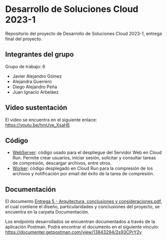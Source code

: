 # Desarrollo de Soluciones Cloud 2023-1

Repositorio del proyecto de Desarrollo de Soluciones Cloud 2023-1, entrega final del proyecto.

## Integrantes del grupo
Grupo de trabajo: 6
* Javier Alejandro Gómez
* Alejandra Guerrero
* Diego Alejandro Peña
* Juan Ignacio Arbeláez

## Video sustentación
El video se encuentra en el siguiente enlace: https://youtu.be/hmUve_XsaHE

## Código
- [WebServer](WebServer/flaskr): código usado para el despliegue del Servidor Web en Cloud Run. Permite crear usuarios, iniciar sesión, solicitar y consultar tareas de compresión, descargar archivos, entre otros.
- [Worker](Worker): código desplegado en Cloud Run para la compresión de los archivos y notificación por email del éxito de la tarea de compresión.

## Documentación
El documento [Entrega 5 - Arquitectura, conclusiones y consideraciones.pdf](Documentacion/Entrega%204%20-%20Arquitectura%2C%20conclusiones%20y%20consideraciones.pdf), el cual contiene el diseño, particularidades y conclusiones del proyecto, se encuentra en la carpeta Documentación.

Los endpoints desarrollados se encuentran documentados a través de la aplicación Postman.
Podrá encontrar el documento en el siguiente vínculo:
https://documenter.getpostman.com/view/13843294/2s93CPrY2y